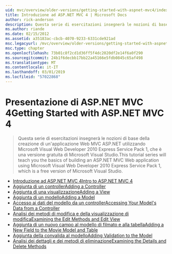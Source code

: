 ```yaml
---
uid: mvc/overview/older-versions/getting-started-with-aspnet-mvc4/index
title: Introduzione ad ASP.NET MVC 4 | Microsoft Docs
author: rick-anderson
description: Questa serie di esercitazioni insegnerà le nozioni di base della creazione di un'applicazione Web MVC ASP.NET utilizzando Microsoft Visual Web Developer 2010 Express Service Pack 1, w...
ms.author: riande
ms.date: 02/15/2012
ms.assetid: a35183ac-cbcb-4070-9233-6331cde921ad
msc.legacyurl: /mvc/overview/older-versions/getting-started-with-aspnet-mvc4
msc.type: chapter
ms.openlocfilehash: 73b01c8f2cd1d36ff5f4dc2020df2e14f6a0f290
ms.sourcegitcommit: 24b1f6decbb17bb22a45166e5fdb0845c65af498
ms.translationtype: MT
ms.contentlocale: it-IT
ms.lasthandoff: 03/01/2019
ms.locfileid: "57022868"
---
```

<a name="getting-started-with-aspnet-mvc-4"></a><span data-ttu-id="e29ae-103">Presentazione di ASP.NET MVC 4</span><span class="sxs-lookup"><span data-stu-id="e29ae-103">Getting Started with ASP.NET MVC 4</span></span>
====================
> <span data-ttu-id="e29ae-104">Questa serie di esercitazioni insegnerà le nozioni di base della creazione di un'applicazione Web MVC ASP.NET utilizzando Microsoft Visual Web Developer 2010 Express Service Pack 1, che è una versione gratuita di Microsoft Visual Studio.</span><span class="sxs-lookup"><span data-stu-id="e29ae-104">This tutorial series will teach you the basics of building an ASP.NET MVC Web application using Microsoft Visual Web Developer 2010 Express Service Pack 1, which is a free version of Microsoft Visual Studio.</span></span>


- [<span data-ttu-id="e29ae-105">Introduzione ad ASP.NET MVC 4</span><span class="sxs-lookup"><span data-stu-id="e29ae-105">Intro to ASP.NET MVC 4</span></span>](intro-to-aspnet-mvc-4.md)
- [<span data-ttu-id="e29ae-106">Aggiunta di un controller</span><span class="sxs-lookup"><span data-stu-id="e29ae-106">Adding a Controller</span></span>](adding-a-controller.md)
- [<span data-ttu-id="e29ae-107">Aggiunta di una visualizzazione</span><span class="sxs-lookup"><span data-stu-id="e29ae-107">Adding a View</span></span>](adding-a-view.md)
- [<span data-ttu-id="e29ae-108">Aggiunta di un modello</span><span class="sxs-lookup"><span data-stu-id="e29ae-108">Adding a Model</span></span>](adding-a-model.md)
- [<span data-ttu-id="e29ae-109">Accesso ai dati del modello da un controller</span><span class="sxs-lookup"><span data-stu-id="e29ae-109">Accessing Your Model's Data from a Controller</span></span>](accessing-your-models-data-from-a-controller.md)
- [<span data-ttu-id="e29ae-110">Analisi dei metodi di modifica e della visualizzazione di modifica</span><span class="sxs-lookup"><span data-stu-id="e29ae-110">Examining the Edit Methods and Edit View</span></span>](examining-the-edit-methods-and-edit-view.md)
- [<span data-ttu-id="e29ae-111">Aggiunta di un nuovo campo al modello di filmato e alla tabella</span><span class="sxs-lookup"><span data-stu-id="e29ae-111">Adding a New Field to the Movie Model and Table</span></span>](adding-a-new-field-to-the-movie-model-and-table.md)
- [<span data-ttu-id="e29ae-112">Aggiunta della convalida al modello</span><span class="sxs-lookup"><span data-stu-id="e29ae-112">Adding Validation to the Model</span></span>](adding-validation-to-the-model.md)
- [<span data-ttu-id="e29ae-113">Analisi dei dettagli e dei metodi di eliminazione</span><span class="sxs-lookup"><span data-stu-id="e29ae-113">Examining the Details and Delete Methods</span></span>](examining-the-details-and-delete-methods.md)
